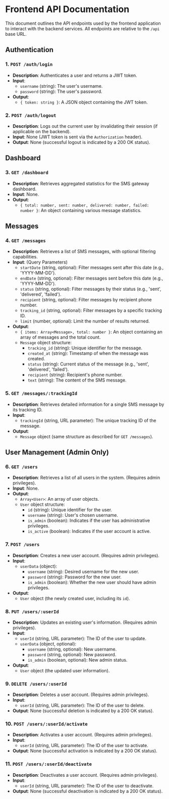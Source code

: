 # Frontend API Documentation

This document outlines the API endpoints used by the frontend application to interact with the backend services. All endpoints are relative to the `/api` base URL.

## Authentication

### 1. `POST /auth/login`

*   **Description**: Authenticates a user and returns a JWT token.
*   **Input**:
    *   `username` (string): The user's username.
    *   `password` (string): The user's password.
*   **Output**:
    *   `{ token: string }`: A JSON object containing the JWT token.

### 2. `POST /auth/logout`

*   **Description**: Logs out the current user by invalidating their session (if applicable on the backend).
*   **Input**: None (JWT token is sent via the `Authorization` header).
*   **Output**: None (successful logout is indicated by a 200 OK status).

## Dashboard

### 3. `GET /dashboard`

*   **Description**: Retrieves aggregated statistics for the SMS gateway dashboard.
*   **Input**: None.
*   **Output**:
    *   `{ total: number, sent: number, delivered: number, failed: number }`: An object containing various message statistics.

## Messages

### 4. `GET /messages`

*   **Description**: Retrieves a list of SMS messages, with optional filtering capabilities.
*   **Input**: (Query Parameters)
    *   `startDate` (string, optional): Filter messages sent after this date (e.g., 'YYYY-MM-DD').
    *   `endDate` (string, optional): Filter messages sent before this date (e.g., 'YYYY-MM-DD').
    *   `status` (string, optional): Filter messages by their status (e.g., 'sent', 'delivered', 'failed').
    *   `recipient` (string, optional): Filter messages by recipient phone number.
    *   `tracking_id` (string, optional): Filter messages by a specific tracking ID.
    *   `limit` (number, optional): Limit the number of results returned.
*   **Output**:
    *   `{ items: Array<Message>, total: number }`: An object containing an array of messages and the total count.
    *   `Message` object structure:
        *   `tracking_id` (string): Unique identifier for the message.
        *   `created_at` (string): Timestamp of when the message was created.
        *   `status` (string): Current status of the message (e.g., 'sent', 'delivered', 'failed').
        *   `recipient` (string): Recipient's phone number.
        *   `text` (string): The content of the SMS message.

### 5. `GET /messages/:trackingId`

*   **Description**: Retrieves detailed information for a single SMS message by its tracking ID.
*   **Input**:
    *   `trackingId` (string, URL parameter): The unique tracking ID of the message.
*   **Output**:
    *   `Message` object (same structure as described for `GET /messages`).

## User Management (Admin Only)

### 6. `GET /users`

*   **Description**: Retrieves a list of all users in the system. (Requires admin privileges).
*   **Input**: None.
*   **Output**:
    *   `Array<User>`: An array of user objects.
    *   `User` object structure:
        *   `id` (string): Unique identifier for the user.
        *   `username` (string): User's chosen username.
        *   `is_admin` (boolean): Indicates if the user has administrative privileges.
        *   `is_active` (boolean): Indicates if the user account is active.

### 7. `POST /users`

*   **Description**: Creates a new user account. (Requires admin privileges).
*   **Input**:
    *   `userData` (object):
        *   `username` (string): Desired username for the new user.
        *   `password` (string): Password for the new user.
        *   `is_admin` (boolean): Whether the new user should have admin privileges.
*   **Output**:
    *   `User` object (the newly created user, including its `id`).

### 8. `PUT /users/:userId`

*   **Description**: Updates an existing user's information. (Requires admin privileges).
*   **Input**:
    *   `userId` (string, URL parameter): The ID of the user to update.
    *   `userData` (object, optional):
        *   `username` (string, optional): New username.
        *   `password` (string, optional): New password.
        *   `is_admin` (boolean, optional): New admin status.
*   **Output**:
    *   `User` object (the updated user information).

### 9. `DELETE /users/:userId`

*   **Description**: Deletes a user account. (Requires admin privileges).
*   **Input**:
    *   `userId` (string, URL parameter): The ID of the user to delete.
*   **Output**: None (successful deletion is indicated by a 200 OK status).

### 10. `POST /users/:userId/activate`

*   **Description**: Activates a user account. (Requires admin privileges).
*   **Input**:
    *   `userId` (string, URL parameter): The ID of the user to activate.
*   **Output**: None (successful activation is indicated by a 200 OK status).

### 11. `POST /users/:userId/deactivate`

*   **Description**: Deactivates a user account. (Requires admin privileges).
*   **Input**:
    *   `userId` (string, URL parameter): The ID of the user to deactivate.
*   **Output**: None (successful deactivation is indicated by a 200 OK status).